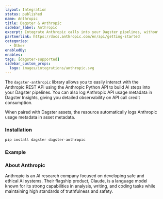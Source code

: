 ```yaml
---
layout: Integration
status: published
name: Anthropic
title: Dagster & Anthropic
sidebar_label: Anthropic
excerpt: Integrate Anthropic calls into your Dagster pipelines, without breaking the bank.
partnerlink: https://docs.anthropic.com/en/api/getting-started
categories:
  - Other
enabledBy:
enables:
tags: [dagster-supported]
sidebar_custom_props:
  logo: images/integrations/anthropic.svg
---
```


The `dagster-anthropic` library allows you to easily interact with the Anthropic REST API using the Anthropic Python API to build AI steps into your Dagster pipelines. You can also log Anthropic API usage metadata in Dagster Insights, giving you detailed observability on API call credit consumption.

When paired with Dagster assets, the resource automatically logs Anthropic usage metadata in asset metadata.

### Installation

```bash
pip install dagster dagster-anthropic
```

### Example

<CodeExample path="docs_snippets/docs_snippets/integrations/anthropic.py" language="python" />

### About Anthropic

Anthropic is an AI research company focused on developing safe and ethical AI systems. Their flagship product, Claude, is a language model known for its strong capabilities in analysis, writing, and coding tasks while maintaining high standards of truthfulness and safety.

